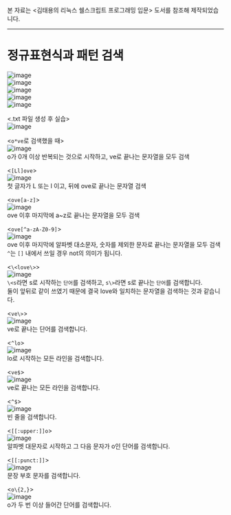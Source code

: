 본 자료는 <김태용의 리눅스 쉘스크립트 프로그래밍 입문> 도서를 참조해 제작되었습니다.

---

# 정규표현식과 패턴 검색

![image](https://user-images.githubusercontent.com/43658658/141102833-68176716-8639-4bed-aa97-088a61365d9d.png)   
![image](https://user-images.githubusercontent.com/43658658/141104603-0787f55a-32a2-4e82-b191-030f3906463c.png)   
![image](https://user-images.githubusercontent.com/43658658/141102867-b4327802-88c7-41f3-b594-5c43ee5d51ba.png)   
![image](https://user-images.githubusercontent.com/43658658/141102898-37a83486-7a0a-42b4-adb5-f363ceafab7a.png)   
![image](https://user-images.githubusercontent.com/43658658/141102919-84da6d3f-e70f-4684-8611-a1db455a3095.png)   

<.txt 파일 생성 후 실습>   
![image](https://user-images.githubusercontent.com/43658658/141099480-51db0f9d-7dd8-486c-bf68-5cf9f3c55f1b.png)

<`o*ve`로 검색했을 때>   
![image](https://user-images.githubusercontent.com/43658658/141099665-69b11b64-2e60-4fca-a4ca-19996825c296.png)   
o가 0개 이상 반복되는 것으로 시작하고, ve로 끝나는 문자열을 모두 검색

<`[Ll]ove`>   
![image](https://user-images.githubusercontent.com/43658658/141099768-9e6a650b-de20-4ce4-aa00-496447e371da.png)   
첫 글자가 L 또는 l 이고, 뒤에 ove로 끝나는 문자열 검색

<`ove[a-z]`>   
![image](https://user-images.githubusercontent.com/43658658/141099967-da431137-0904-4800-89a9-e94882d03764.png)   
ove 이후 마지막에 a~z로 끝나는 문자열을 모두 검색

<`ove[^a-zA-Z0-9]`>   
![image](https://user-images.githubusercontent.com/43658658/141100475-cde68e68-d463-4ff2-ac5e-7164e45d804b.png)   
ove 이후 마지막에 알파벳 대소문자, 숫자를 제외한 문자로 끝나는 문자열을 모두 검색   
`^`는 `[]` 내에서 쓰일 경우 not의 의미가 됩니다.

<`\<love\>`>   
![image](https://user-images.githubusercontent.com/43658658/141100641-73b0a857-df85-446b-8230-95a37ab742d2.png)   
`\<s`라면 s로 시작하는 `단어`를 검색하고, `s\>`라면 s로 끝나는 `단어`를 검색합니다.   
둘이 앞뒤로 같이 쓰였기 때문에 결국 love와 일치하는 문자열을 검색하는 것과 같습니다.

<`ve\>`>   
![image](https://user-images.githubusercontent.com/43658658/141105611-d8bac375-00e8-4891-91d1-aadf29d60823.png)   
ve로 끝나는 단어를 검색합니다.

<`^lo`>   
![image](https://user-images.githubusercontent.com/43658658/141105106-9695fae3-e654-4205-8ed1-26fcc0acd131.png)   
lo로 시작하는 모든 라인을 검색합니다.   

<`ve$`>   
![image](https://user-images.githubusercontent.com/43658658/141105205-b259d24f-b09e-4a8c-a5ea-23abd17d482b.png)   
ve로 끝나는 모든 라인을 검색합니다.

<`^$`>   
![image](https://user-images.githubusercontent.com/43658658/141105716-d31d94c4-6928-4387-b4fe-f8e5f3d57db2.png)   
빈 줄을 검색합니다.

<`[[:upper:]]o`>   
![image](https://user-images.githubusercontent.com/43658658/141105897-e0ea76e9-7291-4428-89e4-f78e853a5730.png)   
알파벳 대문자로 시작하고 그 다음 문자가 o인 단어를 검색합니다.

<`[[:punct:]]`>   
![image](https://user-images.githubusercontent.com/43658658/141105995-37c05a38-956d-4ac0-bb55-2b738aaa9b07.png)   
문장 부호 문자를 검색합니다.

<`o\{2,}`>   
![image](https://user-images.githubusercontent.com/43658658/141106590-ed5d2570-77a9-403a-91b8-a9c95ec4573b.png)   
o가 두 번 이상 들어간 단어를 검색합니다.
